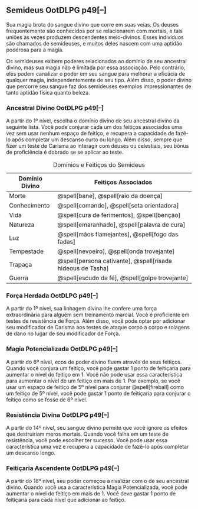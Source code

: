 <div class="rd__b  rd__b--0">
    <div data-source="OotDLPG" class="rd__b refreshing-brew rd__b--1">
        <h2 class="rd__h rd__h--1" data-title-index="1"><span class="entry-title-inner">Semideus</span><span class="ve-flex-vh-center"> </span><span class="help-subtle" title="Guia do Jogador de Odyssey of the Dragonlords">OotDLPG</span> p49<span class="rd__h-toggle ml-2 clickable no-select no-print lst-is-exporting-image__hidden" data-rd-h-toggle-button="true" title="Alternar Visibilidade (CTRL para Alternar Tudo)">[–]</span></h2>
        <p>Sua magia brota do sangue divino que corre em suas veias. Os deuses frequentemente são conhecidos por se relacionarem com mortais, e tais uniões às vezes produzem descendentes meio-divinos. Esses indivíduos são chamados de semideuses, e muitos deles nascem com uma aptidão poderosa para a magia.</p>
        <p>Os semideuses exibem poderes relacionados ao domínio de seu ancestral divino, mas sua magia não é limitada por essa associação. Pelo contrário, eles podem canalizar o poder em seu sangue para melhorar a eficácia de qualquer magia, independentemente de seu tipo. Além disso, o poder divino que percorre seu sangue faz dos semideuses exemplos impressionantes de tanto aptidão física quanto beleza.</p>
        <div data-source="OotDLPG" class="rd__b refreshing-brew rd__b--2">
            <h3 class="rd__h rd__h--2" data-title-index="2"><span class="entry-title-inner">Ancestral Divino</span><span class="ve-flex-vh-center"> </span><span class="help-subtle" title="Guia do Jogador de Odyssey of the Dragonlords">OotDLPG</span> p49<span class="rd__h-toggle ml-2 clickable no-select no-print lst-is-exporting-image__hidden" data-rd-h-toggle-button="true" title="Alternar Visibilidade (CTRL para Alternar Tudo)">[–]</span></h3>
            <p>A partir do 1º nível, escolha o domínio divino de seu ancestral divino da seguinte lista. Você pode conjurar cada um dos feitiços associados uma vez sem usar nenhum espaço de feitiço, e recupera a capacidade de fazê-lo após completar um descanso curto ou longo. Além disso, sempre que fizer um teste de Carisma ao interagir com deuses ou celestiais, seu bônus de proficiência é dobrado se se aplicar ao teste.</p>
        </div>
    </div>
</div>
<div class="rd__b  rd__b--0">
    <table class="w-100 rd__table  stripe-odd-table">
        <caption>Domínios e Feitiços do Semideus</caption>
        <thead>
            <tr>
                <th class="ve-col-3 ve-text-center" data-rd-isroller="false">Domínio Divino</th>
                <th class="ve-col-9" data-rd-isroller="false">Feitiços Associados</th>
            </tr>
        </thead>
        <tbody>
            <tr>
                <td class="ve-col-3 ve-text-center">Morte</td>
                <td class="ve-col-9">@spell[bane], @spell[raio da doença]</td>
            </tr>
            <tr>
                <td class="ve-col-3 ve-text-center">Conhecimento</td>
                <td class="ve-col-9">@spell[comando], @spell[seta orientadora]</td>
            </tr>
            <tr>
                <td class="ve-col-3 ve-text-center">Vida</td>
                <td class="ve-col-9">@spell[cura de ferimentos], @spell[benção]</td>
            </tr>
            <tr>
                <td class="ve-col-3 ve-text-center">Natureza</td>
                <td class="ve-col-9">@spell[emaranhado], @spell[palavra de cura]</td>
            </tr>
            <tr>
                <td class="ve-col-3 ve-text-center">Luz</td>
                <td class="ve-col-9">@spell[mãos flamejantes], @spell[fogo das fadas]</td>
            </tr>
            <tr>
                <td class="ve-col-3 ve-text-center">Tempestade</td>
                <td class="ve-col-9">@spell[nevoeiro], @spell[onda trovejante]</td>
            </tr>
            <tr>
                <td class="ve-col-3 ve-text-center">Trapaça</td>
                <td class="ve-col-9">@spell[persona cativante], @spell[risada hideous de Tasha]</td>
            </tr>
            <tr>
                <td class="ve-col-3 ve-text-center">Guerra</td>
                <td class="ve-col-9">@spell[escudo da fé], @spell[golpe trovejante]</td>
            </tr>
        </tbody>
    </table>
    <div data-source="OotDLPG" class="rd__b refreshing-brew rd__b--2">
        <h3 class="rd__h rd__h--2" data-title-index="3"><span class="entry-title-inner">Força Herdada</span><span class="ve-flex-vh-center"> </span><span class="help-subtle" title="Guia do Jogador de Odyssey of the Dragonlords">OotDLPG</span> p49<span class="rd__h-toggle ml-2 clickable no-select no-print lst-is-exporting-image__hidden" data-rd-h-toggle-button="true" title="Alternar Visibilidade (CTRL para Alternar Tudo)">[–]</span></h3>
        <p>A partir do 1º nível, sua linhagem divina lhe confere uma força extraordinária para alguém sem treinamento marcial. Você é proficiente em testes de resistência de Força. Além disso, você pode optar por adicionar seu modificador de Carisma aos testes de ataque corpo a corpo e rolagens de dano no lugar de seu modificador de Força.</p>
    </div>
</div>
<div class="rd__b  rd__b--1">
    <div data-source="OotDLPG" class="rd__b refreshing-brew rd__b--2">
        <h3 class="rd__h rd__h--2" data-title-index="4"><span class="entry-title-inner">Magia Potencializada</span><span class="ve-flex-vh-center"> </span><span class="help-subtle" title="Guia do Jogador de Odyssey of the Dragonlords">OotDLPG</span> p49<span class="rd__h-toggle ml-2 clickable no-select no-print lst-is-exporting-image__hidden" data-rd-h-toggle-button="true" title="Alternar Visibilidade (CTRL para Alternar Tudo)">[–]</span></h3>
        <p>A partir do 6º nível, ecos de poder divino fluem através de seus feitiços. Quando você conjura um feitiço, você pode gastar 1 ponto de feitiçaria para aumentar o nível do feitiço em 1. Você não pode usar essa característica para aumentar o nível de um feitiço em mais de 1. Por exemplo, se você usar um espaço de feitiço de 5º nível para conjurar @spell[fireball] como um feitiço de 5º nível, você pode gastar 1 ponto de feitiçaria para conjurar o feitiço como se fosse de 6º nível.</p>
    </div>
</div>
<div class="rd__b  rd__b--1">
    <div data-source="OotDLPG" class="rd__b refreshing-brew rd__b--2">
        <h3 class="rd__h rd__h--2" data-title-index="5"><span class="entry-title-inner">Resistência Divina</span><span class="ve-flex-vh-center"> </span><span class="help-subtle" title="Guia do Jogador de Odyssey of the Dragonlords">OotDLPG</span> p49<span class="rd__h-toggle ml-2 clickable no-select no-print lst-is-exporting-image__hidden" data-rd-h-toggle-button="true" title="Alternar Visibilidade (CTRL para Alternar Tudo)">[–]</span></h3>
        <p>A partir do 14º nível, seu sangue divino permite que você ignore os efeitos que destruiriam meros mortais. Quando você falha em um teste de resistência, você pode escolher ter sucesso. Você pode usar essa característica uma vez e recupera a capacidade de fazê-lo após completar um descanso longo.</p>
    </div>
</div>
<div class="rd__b  rd__b--1">
    <div data-source="OotDLPG" class="rd__b refreshing-brew rd__b--2">
        <h3 class="rd__h rd__h--2" data-title-index="6"><span class="entry-title-inner">Feitiçaria Ascendente</span><span class="ve-flex-vh-center"> </span><span class="help-subtle" title="Guia do Jogador de Odyssey of the Dragonlords">OotDLPG</span> p49<span class="rd__h-toggle ml-2 clickable no-select no-print lst-is-exporting-image__hidden" data-rd-h-toggle-button="true" title="Alternar Visibilidade (CTRL para Alternar Tudo)">[–]</span></h3>
        <p>A partir do 18º nível, seu poder começou a rivalizar com o de seu ancestral divino. Quando você usa a característica Magia Potencializada, você pode aumentar o nível do feitiço em mais de 1. Você deve gastar 1 ponto de feitiçaria para cada nível que adicionar ao feitiço.</p>
    </div>
</div>
